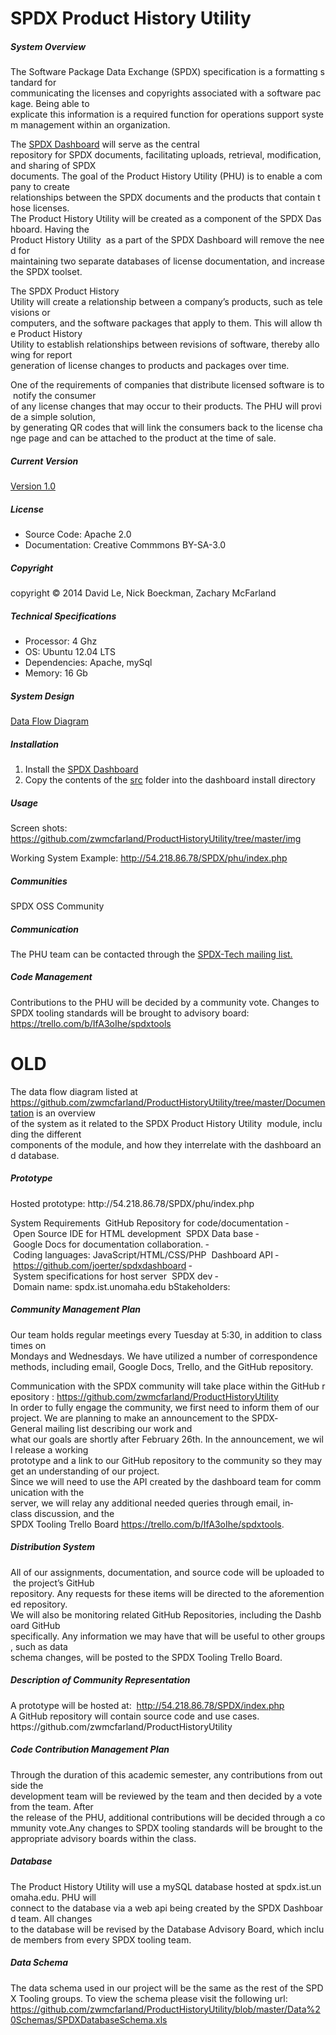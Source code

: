 SPDX Product History Utility
=========

<h5>System Overview</h5>

<div>
  <p>
    The Software Package Data Exchange (SPDX) specification is a formatting standard for
    communicating the licenses and copyrights associated with a software package. Being able to
    explicate this information is a required function for operations support system management
    within an organization.
  </p>
  
  <p>
    The <a href="http://spdxhub.ist.unomaha.edu/">SPDX Dashboard</a> will serve as the central                              repository for SPDX documents, facilitating uploads, retrieval, modification, and sharing of SPDX
    documents. The goal of the Product History Utility (PHU) is to enable a company to create
    relationships between the SPDX documents and the products that contain those licenses.
    The Product History Utility will be created as a component of the SPDX Dashboard. Having the
    Product History Utility  as a part of the SPDX Dashboard will remove the need for
    maintaining two separate databases of license documentation, and increase the SPDX toolset.
  </p>
  
  <p>
    The SPDX Product History Utility will create a relationship between a company’s products, such as televisions or
    computers, and the software packages that apply to them. This will allow the Product History
    Utility to establish relationships between revisions of software, thereby allowing for report
    generation of license changes to products and packages over time.
  </p>
  
  <p>
    One of the requirements of companies that distribute licensed software is to notify the consumer
    of any license changes that may occur to their products. The PHU will provide a simple solution,
    by generating QR codes that will link the consumers back to the license change page and can
    be attached to the product at the time of sale. 
  </p>
</div>

<h5>Current Version</h5>
<a href="https://github.com/zwmcfarland/ProductHistoryUtility/blob/master/ChangeLog.md">Version 1.0</a>

<h5>License</h5>
<ul>
  <li>Source  Code: Apache 2.0</li>
  <li>Documentation: Creative Commmons BY-SA-3.0</li>
</ul>

<h5>Copyright</h5>
copyright © 2014 David Le, Nick Boeckman, Zachary McFarland

<h5>Technical Specifications</h5>
<ul>
  <li>Processor: 4 Ghz</li>
  <li>OS: Ubuntu 12.04 LTS</li>
  <li>Dependencies: Apache, mySql</li>
  <li>Memory: 16 Gb</li>
</ul>

<h5>System Design</h5>
<a href="https://github.com/zwmcfarland/ProductHistoryUtility/blob/master/Documentation/Dataflow%20Diagram%20and%20Decomposition/DataflowDiagram.pdf">Data Flow Diagram</a>

<h5>Installation</h5>
<ol>
  <li>Install the <a href="">SPDX Dashboard</a></li>
  <li>Copy the contents of the <a href="https://github.com/zwmcfarland/ProductHistoryUtility/tree/master/src">src</a> folder into the dashboard install directory</li>
</ol>

<h5>Usage</h5>
Screen shots: <a href="https://github.com/zwmcfarland/ProductHistoryUtility/tree/master/img">https://github.com/zwmcfarland/ProductHistoryUtility/tree/master/img</a>

Working System Example: <a href="http://54.218.86.78/SPDX/phu/index.php">http://54.218.86.78/SPDX/phu/index.php</a>

<h5>Communities</h5>
SPDX OSS Community

<h5>Communication</h5>
The PHU team can be contacted through the <a href="https://lists.spdx.org/mailman/listinfo/spdx-tech">SPDX-Tech mailing list.</a>

<h5>Code Management</h5>
Contributions to the PHU will be decided by a community vote.
Changes to SPDX tooling standards will be brought to advisory board: <a href="https://trello.com/b/IfA3oIhe/spdx­tools">https://trello.com/b/IfA3oIhe/spdx­tools</a>


<h1>OLD</h1>
The data flow diagram listed at
<a href="https://github.com/zwmcfarland/ProductHistoryUtility/tree/master/Documentation">https://github.com/zwmcfarland/ProductHistoryUtility/tree/master/Documentation</a> is an overview
of the system as it related to the SPDX Product History Utility  module, including the different
components of the module, and how they interrelate with the dashboard and database.
<h5>Prototype</h5>
Hosted prototype: http://54.218.86.78/SPDX/phu/index.php

System Requirements
 GitHub Repository for code/documentation
­ Open Source IDE for HTML development
­ SPDX Data base
­ Google Docs for documentation collaboration.
­ Coding languages: JavaScript/HTML/CSS/PHP
­ Dashboard API ­ https://github.com/joerter/spdx­dashboard
­ System specifications for host server ­ SPDX dev
­ Domain name: spdx.ist.unomaha.edu
bStakeholders:



<h5>Community Management Plan</h5>
Our team holds regular meetings every Tuesday at 5:30, in addition to class times on
Mondays and Wednesdays. We have utilized a number of correspondence methods, including
email, Google Docs, Trello, and the GitHub repository.

Communication with the SPDX community will take place within the GitHub repository :
<a href="https://github.com/zwmcfarland/ProductHistoryUtility">https://github.com/zwmcfarland/ProductHistoryUtility</a>
In order to fully engage the community, we first need to inform them of our project. We are
planning to make an announcement to the SPDX­General mailing list describing our work and
what our goals are shortly after February 26th. In the announcement, we will release a working
prototype and a link to our GitHub repository to the community so they may get an understanding
of our project.
Since we will need to use the API created by the dashboard team for communication with the
server, we will relay any additional needed queries through email, in­class discussion, and the
SPDX Tooling Trello Board <a href="https://trello.com/b/IfA3oIhe/spdx­tools">https://trello.com/b/IfA3oIhe/spdx­tools</a>.

<h5>Distribution System</h5>
All of our assignments, documentation, and source code will be uploaded to the project’s GitHub
repository. Any requests for these items will be directed to the aforementioned repository.
We will also be monitoring related GitHub Repositories, including the Dashboard GitHub
specifically. Any information we may have that will be useful to other groups, such as data
schema changes, will be posted to the SPDX Tooling Trello Board.

<h5>Description of Community Representation</h5>
A prototype will be hosted at:  <a href="http://54.218.86.78/SPDX/index.php">http://54.218.86.78/SPDX/index.php</a>
A GitHub repository will contain source code and use cases.
https://github.com/zwmcfarland/ProductHistoryUtility

<h5>Code Contribution Management Plan</h5>
Through the duration of this academic semester, any contributions from outside the
development team will be reviewed by the team and then decided by a vote from the team. After
the release of the PHU, additional contributions will be decided through a community vote.Any changes to SPDX tooling standards will be brought to the appropriate advisory boards within
the class.



<h5>Database</h5>
The Product History Utility will use a mySQL database hosted at spdx.ist.unomaha.edu. PHU will
connect to the database via a web api being created by the SPDX Dashboard team. All changes
to the database will be revised by the Database Advisory Board, which include members from
every SPDX tooling team.

<h5>Data Schema</h5>
The data schema used in our project will be the same as the rest of the SPDX Tooling groups.
To view the schema please visit the following url:
<a href="https://github.com/zwmcfarland/ProductHistoryUtility/blob/master/Data%20Schemas/SPDXDatabaseSchema.xls">https://github.com/zwmcfarland/ProductHistoryUtility/blob/master/Data%20Schemas/SPDXDatabaseSchema.xls</a>


